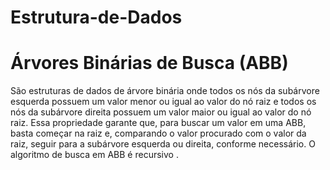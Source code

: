 # Estrutura-de-Dados

# Árvores Binárias de Busca (ABB) 
São estruturas de dados de árvore binária onde todos os nós da subárvore esquerda possuem um valor menor ou igual ao valor do nó raiz e todos os nós da subárvore direita possuem um valor maior ou igual ao valor do nó raiz.
Essa propriedade garante que, para buscar um valor em uma ABB, basta começar na raiz e, comparando o valor procurado com o valor da raiz, seguir para a subárvore esquerda ou direita, conforme necessário. O algoritmo de busca em ABB é recursivo .
